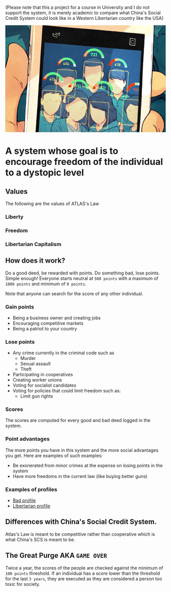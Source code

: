 (Please note that this a project for a course in University and I do not support the system, it is merely academic to compare what China's Social Credit System could look like in a Western Libertarian country like the USA)

![](./scs.jpg)
# A system whose goal is to encourage freedom of the individual to a dystopic level

## Values
The following are the values of ATLAS's Law

### Liberty
### Freedom
### Libertarian Capitalism

## How does it work?
Do a good deed, be rewarded with points. Do something bad, lose points. Simple enough! Everyone starts neutral at `500 points` with a maximum of `1000 points` and minimum of `0 points`.

Note that anyone can search for the score of any other individual.

### Gain points
* Being a business owner and creating jobs
* Encouraging competitive markets
* Being a patriot to your country

### Lose points
* Any crime currently in the criminal code such as
  * Murder
  * Sexual assault
  * Theft
* Participating in cooperatives
* Creating worker unions
* Voting for socialist candidates
* Voting for policies that could limit freedom such as:
  * Limit gun rights

### Scores
The scores are computed for every good and bad deed logged in the system.

### Point advantages
The more points you have in this system and the more social advantages you get. Here are examples of such examples:
* Be exonerated from minor crimes at the expense on losing points in the system
* Have more freedoms in the current law (like buying better guns)

### Examples of profiles
* [Bad profile](./bad_profile.md)
* [Libertarian profile](./libertarian_profile.md)

## Differences with China's Social Credit System.
Atlas's Law is meant to be competitive rather than cooperative which is what China's SCS is meant to be.

## The Great Purge AKA `GAME OVER`
Twice a year, the scores of the people are checked against the minimum of `100 points` threshold. If an individual has a score lower than the threshold for the last `3 years`, they are executed as they are considered a person too toxic for society.


